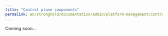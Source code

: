 ```yaml
---
title: "Control plane components"
permalink: en/stronghold/documentation/admin/platform-management/control-plane-settings/control-plane-components.html
---
```


Coming soon...
